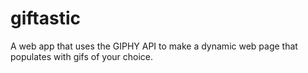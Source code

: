 # giftastic
A web app that uses the GIPHY API to make a dynamic web page that populates with gifs of your choice.
